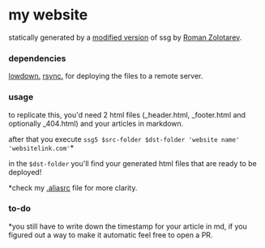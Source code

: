 # my website

statically generated by a [modified version](https://gist.github.com/hamidout/c78452c418c584bd392480f407b29b70) of ssg by [Roman Zolotarev](https://www.romanzolotarev.com/ssg.html).

### dependencies

[lowdown.](https://kristaps.bsd.lv/lowdown//snapshots/lowdown-0.7.9.tar.gz)
[rsync.](https://rsync.samba.org/) for deploying the files to a remote server.

### usage

to replicate this, you'd need 2 html files (\_header.html, \_footer.html and optionally \_404.html) and your articles in markdown.

after that you execute `ssg5 $src-folder $dst-folder 'website name' 'websitelink.com'`\*

in the `$dst-folder` you'll find your generated html files that are ready to be deployed!

\*check my [.aliasrc](https://github.com/hamidout/ssg-website/blob/main/.aliasrc) file for more clarity.

### to-do

\*you still have to write down the timestamp for your article in md, if you figured out a way to make it automatic feel free to open a PR.
